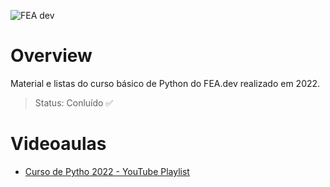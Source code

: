![FEA dev](https://github.com/mariaraquelbarbosa/curso-python/assets/122839919/e7d89d60-35e7-4996-baf1-fc511ba400ab)

# Overview
Material e listas do curso básico de Python do FEA.dev realizado em 2022.

> Status: Conluído ✅

# Videoaulas
* [Curso de Pytho 2022 - YouTube Playlist](https://www.youtube.com/watch?v=SSo_ksWPsBQ&list=PLiJqHBsOKi2cnuiboIPL68Cr2x3CGqnXL&pp=gAQBiAQB)
